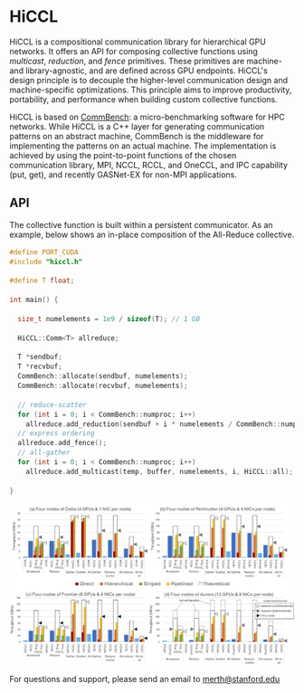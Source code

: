 # HiCCL

HiCCL is a compositional communication library for hierarchical GPU networks. It offers an API for composing collective functions using *multicast*, *reduction*, and *fence* primitives. These primitives are machine- and library-agnostic, and are defined across GPU endpoints. HiCCL's design principle is to decouple the higher-level communication design and machine-specific optimizations. This principle aims to improve productivity, portability, and performance when building custom collective functions.


HiCCL is based on [CommBench](https://github.com/merthidayetoglu/CommBench): a micro-benchmarking software for HPC networks. While HiCCL is a C++ layer for generating communication patterns on an abstract machine, CommBench is the middleware for implementing the patterns on an actual machine. The implementation is achieved by using the point-to-point functions of the chosen communication library, MPI, NCCL, RCCL, and OneCCL, and IPC capability (put, get), and recently GASNet-EX for non-MPI applications.

## API

The collective function is built within a persistent communicator. As an example, below shows an in-place composition of the All-Reduce collective.

```c++
#define PORT_CUDA
#include "hiccl.h"

#define T float;

int main() {

  size_t numelements = 1e9 / sizeof(T); // 1 GB

  HiCCL::Comm<T> allreduce;

  T *sendbuf;
  T *recvbuf;
  CommBench::allocate(sendbuf, numelements);
  CommBench::allocate(recvbuf, numelements);

  // reduce-scatter
  for (int i = 0; i < CommBench::numproc; i++)
    allreduce.add_reduction(sendbuf + i * numelements / CommBench::numproc, recvbuf, numelements, HiCCL::all, i);
  // express ordering
  allreduce.add_fence();
  // all-gather
  for (int i = 0; i < CommBench::numproc; i++)
    allreduce.add_multicast(temp, buffer, numelements, i, HiCCL::all);

}

```

![Collective throughput.](misc/hiccl_collectives_new.png)

For questions and support, please send an email to merth@stanford.edu
